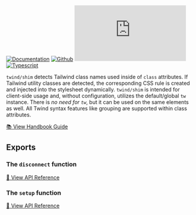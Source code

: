 [![Documentation](https://flat.badgen.net/badge/icon/Documentation?icon=awesome&label)](https://twind.dev/api/modules/twind_shim.html)
[![Github](https://flat.badgen.net/badge/icon/tw-in-js%2Ftwind%2Fsrc%2Fshim?icon=github&label)](https://github.com/tw-in-js/twind/tree/main/src/shim)
[![Module Size](https://flat.badgen.net/badgesize/brotli/https://cdn.jsdelivr.net/npm/twind/shim/shim.min.js?icon=jsdelivr&label&color=blue&cache=10800)](https://unpkg.com/twind/shim/shim.js 'brotli module size')
[![Typescript](https://flat.badgen.net/badge/icon/included?icon=typescript&label)](https://unpkg.com/browse/twind/shim/shim.d.ts)

`twind/shim` detects Tailwind class names used inside of `class` attributes. If Tailwind utility classes are detected, the corresponding CSS rule is created and injected into the stylesheet dynamically. `twind/shim` is intended for client-side usage and, without configuration, utilizes the default/global `tw` instance. There is _no need for `tw`_, but it can be used on the same elements as well. All Twind syntax features like grouping are supported within class attributes.

[📚 View Handbook Guide](/handbook/the-shim)

## Exports

### The `disconnect` function

[📓 View API Reference](#disconnect)

### The `setup` function

[📓 View API Reference](#setup)
